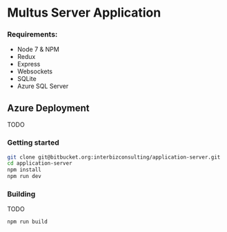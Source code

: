 # Multus Server Application

### Requirements:

- Node 7 & NPM
- Redux
- Express
- Websockets
- SQLite
- Azure SQL Server

## Azure Deployment

TODO

### Getting started

```bash
git clone git@bitbucket.org:interbizconsulting/application-server.git
cd application-server
npm install
npm run dev
```

### Building

TODO

```bash
npm run build
```
